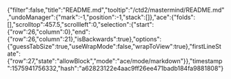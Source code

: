 {"filter":false,"title":"README.md","tooltip":"/ctd2/mastermind/README.md","undoManager":{"mark":-1,"position":-1,"stack":[]},"ace":{"folds":[],"scrolltop":457.5,"scrollleft":0,"selection":{"start":{"row":26,"column":0},"end":{"row":26,"column":21},"isBackwards":true},"options":{"guessTabSize":true,"useWrapMode":false,"wrapToView":true},"firstLineState":{"row":27,"state":"allowBlock","mode":"ace/mode/markdown"}},"timestamp":1575941756332,"hash":"a62823122e4aac9ff26ee471badb184fa9881808"}